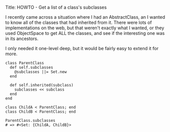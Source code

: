 Title: HOWTO - Get a list of a class's subclasses


I recently came across a situation where I had an AbstractClass, an I wanted to know all of the classes that had inherited from it. There were lots of implementations on the web, but that weren't exactly what I wanted, or they used ObjectSpace to get ALL the classes, and see if the interesting one was in its ancestors.

I only needed it one-level deep, but it would be fairly easy to extend it for more.

    class ParentClass
      def self.subclasses
        @subclasses ||= Set.new
      end

      def self.inherited(subclass)
        subclasses << subclass
      end
    end

    class ChildA < ParentClass; end
    class ChildB < ParentClass; end

    ParentClass.subclasses
    # => #<Set: {ChildA, ChildB}>

